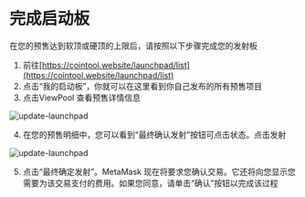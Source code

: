 # 完成启动板

在您的预售达到软顶或硬顶的上限后，请按照以下步骤完成您的发射板

1. 前往[https://cointool.website/launchpad/list](https://cointool.website/launchpad/list)
2. 点击“我的启动板”，你就可以在这里看到你自己发布的所有预售项目
3. 点击ViewPool 查看预售详情信息

![update-launchpad](../.gitbook/assets/launchpad/Snipaste_2022-05-08_13-58-08.png)

4. 在您的预售明细中，您可以看到“最终确认发射”按钮可点击状态。点击发射

![update-launchpad](../.gitbook/assets/launchpad/finalized.png)

5. 点击“最终确定发射”。MetaMask 现在将要求您确认交易。它还将向您显示您需要为该交易支付的费用。如果您同意，请单击“确认”按钮以完成该过程
